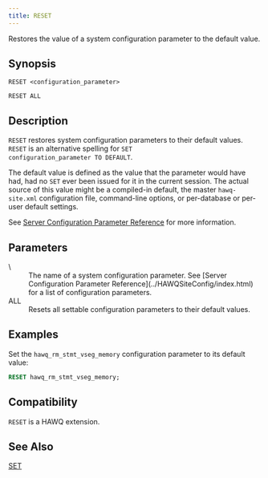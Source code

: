```yaml
---
title: RESET
---
```


<!--
Licensed to the Apache Software Foundation (ASF) under one
or more contributor license agreements.  See the NOTICE file
distributed with this work for additional information
regarding copyright ownership.  The ASF licenses this file
to you under the Apache License, Version 2.0 (the
"License"); you may not use this file except in compliance
with the License.  You may obtain a copy of the License at

  http://www.apache.org/licenses/LICENSE-2.0

Unless required by applicable law or agreed to in writing,
software distributed under the License is distributed on an
"AS IS" BASIS, WITHOUT WARRANTIES OR CONDITIONS OF ANY
KIND, either express or implied.  See the License for the
specific language governing permissions and limitations
under the License.
-->

Restores the value of a system configuration parameter to the default value.

## Synopsis<a id="topic1__section2"></a>

``` pre
RESET <configuration_parameter>

RESET ALL
```

## Description<a id="topic1__section3"></a>

`RESET` restores system configuration parameters to their default values. `RESET` is an alternative spelling for `SET                   configuration_parameter TO DEFAULT`.

The default value is defined as the value that the parameter would have had, had no `SET` ever been issued for it in the current session. The actual source of this value might be a compiled-in default, the master `hawq-site.xml` configuration file, command-line options, or per-database or per-user default settings.

See [Server Configuration Parameter Reference](../HAWQSiteConfig/index.html) for more information.

## Parameters<a id="topic1__section4"></a>

<dt> \<configuration\_parameter\>   </dt>
<dd>The name of a system configuration parameter. See [Server Configuration Parameter Reference](../HAWQSiteConfig/index.html) for a list of configuration parameters.</dd>

<dt>ALL  </dt>
<dd>Resets all settable configuration parameters to their default values.</dd>

## Examples<a id="topic1__section5"></a>

Set the `hawq_rm_stmt_vseg_memory` configuration parameter to its default value:

``` sql
RESET hawq_rm_stmt_vseg_memory; 
```

## Compatibility<a id="topic1__section6"></a>

`RESET` is a HAWQ extension.

## See Also<a id="topic1__section7"></a>

[SET](SET/index.html)
